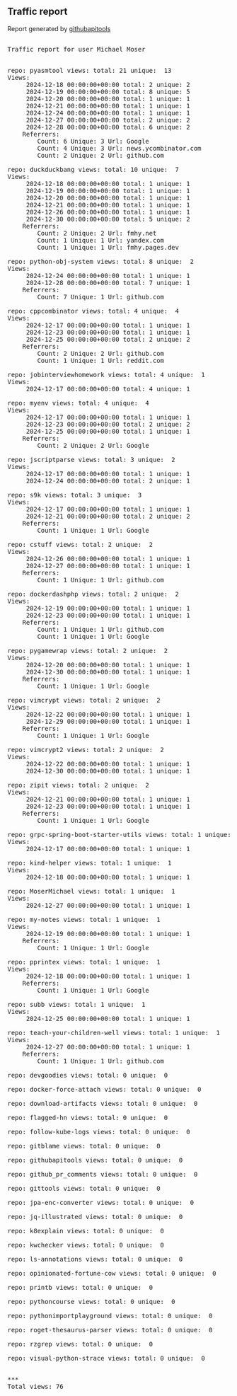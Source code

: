 <h2> Traffic report </h2>

Report generated by <a href="https://github.com/MoserMichael/githubapitools">githubapitools</a>

<pre>

Traffic report for user Michael Moser


repo: pyasmtool views: total: 21 unique:  13
Views:
	 2024-12-18 00:00:00+00:00 total: 2 unique: 2
	 2024-12-19 00:00:00+00:00 total: 8 unique: 5
	 2024-12-20 00:00:00+00:00 total: 1 unique: 1
	 2024-12-21 00:00:00+00:00 total: 1 unique: 1
	 2024-12-24 00:00:00+00:00 total: 1 unique: 1
	 2024-12-27 00:00:00+00:00 total: 2 unique: 2
	 2024-12-28 00:00:00+00:00 total: 6 unique: 2
	Referrers:
		Count: 6 Unique: 3 Url: Google
		Count: 4 Unique: 3 Url: news.ycombinator.com
		Count: 2 Unique: 2 Url: github.com

repo: duckduckbang views: total: 10 unique:  7
Views:
	 2024-12-18 00:00:00+00:00 total: 1 unique: 1
	 2024-12-19 00:00:00+00:00 total: 1 unique: 1
	 2024-12-20 00:00:00+00:00 total: 1 unique: 1
	 2024-12-21 00:00:00+00:00 total: 1 unique: 1
	 2024-12-26 00:00:00+00:00 total: 1 unique: 1
	 2024-12-30 00:00:00+00:00 total: 5 unique: 2
	Referrers:
		Count: 2 Unique: 2 Url: fmhy.net
		Count: 1 Unique: 1 Url: yandex.com
		Count: 1 Unique: 1 Url: fmhy.pages.dev

repo: python-obj-system views: total: 8 unique:  2
Views:
	 2024-12-24 00:00:00+00:00 total: 1 unique: 1
	 2024-12-28 00:00:00+00:00 total: 7 unique: 1
	Referrers:
		Count: 7 Unique: 1 Url: github.com

repo: cppcombinator views: total: 4 unique:  4
Views:
	 2024-12-17 00:00:00+00:00 total: 1 unique: 1
	 2024-12-23 00:00:00+00:00 total: 1 unique: 1
	 2024-12-25 00:00:00+00:00 total: 2 unique: 2
	Referrers:
		Count: 2 Unique: 2 Url: github.com
		Count: 1 Unique: 1 Url: reddit.com

repo: jobinterviewhomework views: total: 4 unique:  1
Views:
	 2024-12-17 00:00:00+00:00 total: 4 unique: 1

repo: myenv views: total: 4 unique:  4
Views:
	 2024-12-17 00:00:00+00:00 total: 1 unique: 1
	 2024-12-23 00:00:00+00:00 total: 2 unique: 2
	 2024-12-25 00:00:00+00:00 total: 1 unique: 1
	Referrers:
		Count: 2 Unique: 2 Url: Google

repo: jscriptparse views: total: 3 unique:  2
Views:
	 2024-12-17 00:00:00+00:00 total: 1 unique: 1
	 2024-12-24 00:00:00+00:00 total: 2 unique: 1

repo: s9k views: total: 3 unique:  3
Views:
	 2024-12-17 00:00:00+00:00 total: 1 unique: 1
	 2024-12-21 00:00:00+00:00 total: 2 unique: 2
	Referrers:
		Count: 1 Unique: 1 Url: Google

repo: cstuff views: total: 2 unique:  2
Views:
	 2024-12-26 00:00:00+00:00 total: 1 unique: 1
	 2024-12-27 00:00:00+00:00 total: 1 unique: 1
	Referrers:
		Count: 1 Unique: 1 Url: github.com

repo: dockerdashphp views: total: 2 unique:  2
Views:
	 2024-12-19 00:00:00+00:00 total: 1 unique: 1
	 2024-12-23 00:00:00+00:00 total: 1 unique: 1
	Referrers:
		Count: 1 Unique: 1 Url: github.com
		Count: 1 Unique: 1 Url: Google

repo: pygamewrap views: total: 2 unique:  2
Views:
	 2024-12-20 00:00:00+00:00 total: 1 unique: 1
	 2024-12-30 00:00:00+00:00 total: 1 unique: 1
	Referrers:
		Count: 1 Unique: 1 Url: Google

repo: vimcrypt views: total: 2 unique:  2
Views:
	 2024-12-22 00:00:00+00:00 total: 1 unique: 1
	 2024-12-29 00:00:00+00:00 total: 1 unique: 1
	Referrers:
		Count: 1 Unique: 1 Url: Google

repo: vimcrypt2 views: total: 2 unique:  2
Views:
	 2024-12-22 00:00:00+00:00 total: 1 unique: 1
	 2024-12-30 00:00:00+00:00 total: 1 unique: 1

repo: zipit views: total: 2 unique:  2
Views:
	 2024-12-21 00:00:00+00:00 total: 1 unique: 1
	 2024-12-23 00:00:00+00:00 total: 1 unique: 1
	Referrers:
		Count: 1 Unique: 1 Url: Google

repo: grpc-spring-boot-starter-utils views: total: 1 unique:  1
Views:
	 2024-12-17 00:00:00+00:00 total: 1 unique: 1

repo: kind-helper views: total: 1 unique:  1
Views:
	 2024-12-18 00:00:00+00:00 total: 1 unique: 1

repo: MoserMichael views: total: 1 unique:  1
Views:
	 2024-12-27 00:00:00+00:00 total: 1 unique: 1

repo: my-notes views: total: 1 unique:  1
Views:
	 2024-12-19 00:00:00+00:00 total: 1 unique: 1
	Referrers:
		Count: 1 Unique: 1 Url: Google

repo: pprintex views: total: 1 unique:  1
Views:
	 2024-12-18 00:00:00+00:00 total: 1 unique: 1
	Referrers:
		Count: 1 Unique: 1 Url: Google

repo: subb views: total: 1 unique:  1
Views:
	 2024-12-25 00:00:00+00:00 total: 1 unique: 1

repo: teach-your-children-well views: total: 1 unique:  1
Views:
	 2024-12-27 00:00:00+00:00 total: 1 unique: 1
	Referrers:
		Count: 1 Unique: 1 Url: github.com

repo: devgoodies views: total: 0 unique:  0

repo: docker-force-attach views: total: 0 unique:  0

repo: download-artifacts views: total: 0 unique:  0

repo: flagged-hn views: total: 0 unique:  0

repo: follow-kube-logs views: total: 0 unique:  0

repo: gitblame views: total: 0 unique:  0

repo: githubapitools views: total: 0 unique:  0

repo: github_pr_comments views: total: 0 unique:  0

repo: gittools views: total: 0 unique:  0

repo: jpa-enc-converter views: total: 0 unique:  0

repo: jq-illustrated views: total: 0 unique:  0

repo: k8explain views: total: 0 unique:  0

repo: kwchecker views: total: 0 unique:  0

repo: ls-annotations views: total: 0 unique:  0

repo: opinionated-fortune-cow views: total: 0 unique:  0

repo: printb views: total: 0 unique:  0

repo: pythoncourse views: total: 0 unique:  0

repo: pythonimportplayground views: total: 0 unique:  0

repo: roget-thesaurus-parser views: total: 0 unique:  0

repo: rzgrep views: total: 0 unique:  0

repo: visual-python-strace views: total: 0 unique:  0


***
Total views: 76
